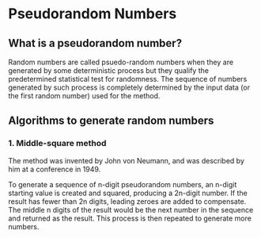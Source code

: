 # Pseudorandom Numbers
## What is a pseudorandom number?
Random numbers are called psuedo-random numbers when they are generated by some deterministic process but they qualify the predetermined statistical test for randomness. The sequence of numbers generated by such process is completely determined by the input data (or the first random number) used for the method.

## Algorithms to generate random numbers
### 1. Middle-square method
The method was invented by John von Neumann, and was described by him at a conference in 1949.

To generate a sequence of n-digit pseudorandom numbers, an n-digit starting value is created and squared, producing a 2n-digit number. If the result has fewer than 2n digits, leading zeroes are added to compensate. The middle n digits of the result would be the next number in the sequence and returned as the result. This process is then repeated to generate more numbers.

   